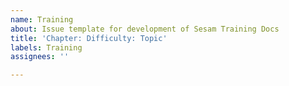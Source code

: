 ```yaml
---
name: Training
about: Issue template for development of Sesam Training Docs
title: 'Chapter: Difficulty: Topic'
labels: Training
assignees: ''

---
```



